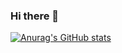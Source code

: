 ### Hi there 👋

[![Anurag's GitHub stats](https://github-readme-stats.vercel.app/api?username=sandats&show_icons=true&theme=nord)](https://github.com/anuraghazra/github-readme-stats)

<!--
**sandats/sandats** is a ✨ _special_ ✨ repository because its `README.md` (this file) appears on your GitHub profile.

Here are some ideas to get you started:

- 🔭 I’m currently working on ...
- 🌱 I’m currently learning ...
- 👯 I’m looking to collaborate on ...
- 🤔 I’m looking for help with ...
- 💬 Ask me about ...
- 📫 How to reach me: ...
- 😄 Pronouns: ...
- ⚡ Fun fact: ...
-->
